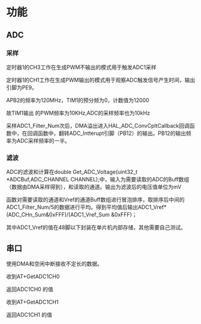 # 功能

## ADC

### 采样

定时器1的CH3工作在生成PWM不输出的模式用于触发ADC1采样

定时器1的CH1工作在生成PWM输出的模式用于观察ADC触发信号产生时间，输出引脚为PE9。

 APB2的频率为120MHz，TIM1的预分频为0，计数值为12000

故TIM1输出 的PWM频率为10KHz,ADC的采样频率也为10kHz

采样ADC1_Filter_Num次后，DMA溢出进入HAL_ADC_ConvCpltCallback回调函数中，在回调函数中，翻转ADC_Intterupt引脚（PB12）的输出。PB12的输出频率为ADC采样频率的一半。

### 滤波

ADC的滤波和计算在double Get_ADC_Voltage(uint32_t *ADCBuf,ADC_CHANNEL CHANNEL);中，输入为需要读取的ADC的Buff数组（数据由DMA采样得到），和读取的通道。输出为滤波后的电压值单位为mV

函数对需要读取的通道和Vref的通道Buff数组进行冒泡排序，取排序后中间的ADC1_Filter_Num/5的数据进行平均。得到平均值后输出ADC1_Vref*(ADC_CHn_Sum&0xFFF)/(ADC1_Vref_Sum &0xFFF)；

其中ADC1_Vref的值在48脚以下封装在单片机内部存储，其他需要自己测试。



## 串口

使用DMA和空闲中断接收不定长的数据。

收到AT+GetADC1CH0

返回ADC1CH0 的值

收到AT+GetADC1CH1

返回ADC1CH1 的值




